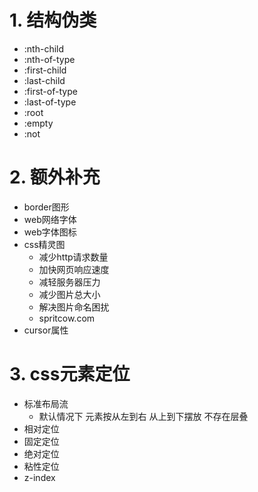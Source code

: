 # 1. 结构伪类
- :nth-child
- :nth-of-type
- :first-child
- :last-child
- :first-of-type
- :last-of-type
- :root
- :empty
- :not

# 2. 额外补充
- border图形
- web网络字体
- web字体图标
- css精灵图
  - 减少http请求数量 
  - 加快网页响应速度 
  - 减轻服务器压力 
  - 减少图片总大小 
  - 解决图片命名困扰
  - spritcow.com
- cursor属性

# 3. css元素定位 
- 标准布局流
  - 默认情况下 元素按从左到右 从上到下摆放 不存在层叠
- 相对定位
- 固定定位
- 绝对定位
- 粘性定位
- z-index